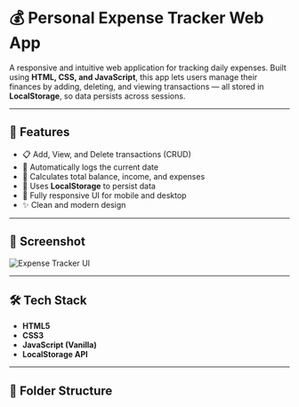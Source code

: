 # 💰 Personal Expense Tracker Web App

A responsive and intuitive web application for tracking daily expenses. Built using **HTML, CSS, and JavaScript**, this app lets users manage their finances by adding, deleting, and viewing transactions — all stored in **LocalStorage**, so data persists across sessions.

---

## 🚀 Features

- 📋 Add, View, and Delete transactions (CRUD)
- 📅 Automatically logs the current date
- 🧮 Calculates total balance, income, and expenses
- 💾 Uses **LocalStorage** to persist data
- 📱 Fully responsive UI for mobile and desktop
- ✨ Clean and modern design

---

## 📸 Screenshot

![Expense Tracker UI](https://github.com/Krrishbalana/expense-tracker/blob/main/preview.png)

---

## 🛠️ Tech Stack

- **HTML5**
- **CSS3**
- **JavaScript (Vanilla)**
- **LocalStorage API**

---

## 📂 Folder Structure

